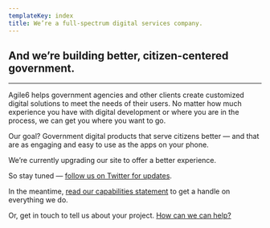 ```yaml
---
templateKey: index
title: We’re a full-spectrum digital services company.
---
```

## And we’re building better, citizen-centered government.

-------------

Agile6 helps government agencies and other clients create customized digital solutions to meet the needs of their users. No matter how much experience you have with digital development or where you are in the process, we can get you where you want to go. 

Our goal? Government digital products that serve citizens better — and that are as engaging and easy to use as the apps on your phone.

We’re currently upgrading our site to offer a better experience.

So stay tuned — [follow us on Twitter for updates](https://twitter.com/agilesix). 

In the meantime, <a href="/docs/agile-six-capabilities.pdf" download>read our capabilities statement</a> to get a handle on everything we do.

Or, get in touch to tell us about your project. [How can we can help?](<mailto: contact@agile6.com>)

